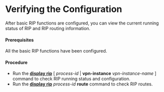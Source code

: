 Verifying the Configuration
===========================

After basic RIP functions are configured, you can view the current running status of RIP and RIP routing information.

#### Prerequisites

All the basic RIP functions have been configured.
#### Procedure

* Run the [**display
  rip**](cmdqueryname=display+rip) [ *process-id* | **vpn-instance** *vpn-instance-name* ] command to check RIP running status and configuration.
* Run the [**display rip**](cmdqueryname=display+rip) *process-id* **route** command to check RIP routes.